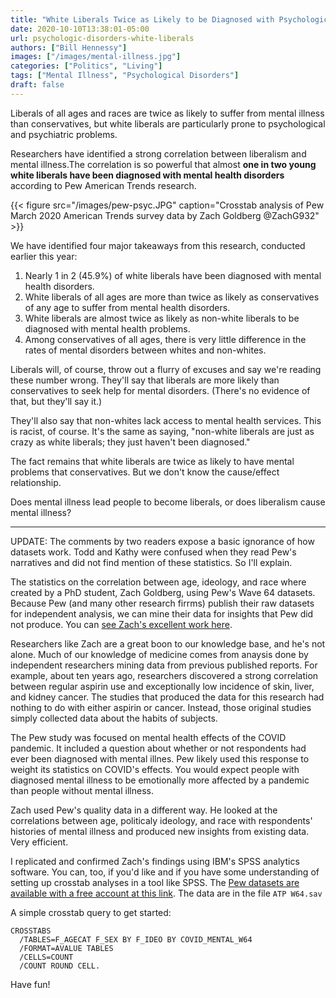 ```yaml
---
title: "White Liberals Twice as Likely to be Diagnosed with Psychological Problems"
date: 2020-10-10T13:38:01-05:00
url: psychologic-disorders-white-liberals
authors: ["Bill Hennessy"]
images: ["/images/mental-illness.jpg"]
categories: ["Politics", "Living"]
tags: ["Mental Illness", "Psychological Disorders"]
draft: false
---
```


Liberals of all ages and races are twice as likely to suffer from mental illness than conservatives, but white liberals are particularly prone to psychological and psychiatric problems. 

Researchers have identified a strong correlation between liberalism and mental illness.The correlation is so powerful that almost **one in two young white liberals have been diagnosed with mental health disorders** according to Pew American Trends research. 


{{< figure src="/images/pew-psyc.JPG" caption="Crosstab analysis of Pew March 2020 American Trends survey data by Zach Goldberg @ZachG932" >}}

We have identified four major takeaways from this research, conducted earlier this year:

1. Nearly 1 in 2 (45.9%) of white liberals have been diagnosed with mental health disorders.
2. White liberals of all ages are more than twice as likely as conservatives of any age to suffer from mental health disorders.
3. White liberals are almost twice as likely as non-white liberals to be diagnosed with mental health problems. 
4. Among conservatives of all ages, there is very little difference in the rates of mental disorders between whites and non-whites.

Liberals will, of course, throw out a flurry of excuses and say we're reading these number wrong. They'll say that liberals are more likely than conservatives to seek help for mental disorders. (There's no evidence of that, but they'll say it.)

They'll also say that non-whites lack access to mental health services. This is racist, of course. It's the same as saying, "non-white liberals are just as crazy as white liberals; they just haven't been diagnosed."

The fact remains that white liberals are twice as likely to have mental problems that conservatives. But we don't know the cause/effect relationship. 

Does mental illness lead people to become liberals, or does liberalism cause mental illness?

---
UPDATE: The comments by two readers expose a basic ignorance of how datasets work. Todd and Kathy were confused when they read Pew's narratives and did not find mention of these statistics. So I'll explain.

The statistics on the correlation between age, ideology, and race where created by a PhD student, Zach Goldberg, using Pew's Wave 64 datasets. Because Pew (and many other research firrms) publish their raw datasets for independent analysis, we can mine their data for insights that Pew did not produce.  You can [see Zach's excellent work here](https://threadreaderapp.com/thread/1248823584111439872.html). 

Researchers like Zach are a great boon to our knowledge base, and he's not alone. Much of our knowledge of medicine comes from anaysis done by independent researchers mining data from previous published reports. For example, about ten years ago, researchers discovered a strong correlation between regular aspirin use and exceptionally low incidence of skin, liver, and kidney cancer. The studies that produced the data for this research had nothing to do with either aspirin or cancer. Instead, those original studies simply collected data about the habits of subjects. 

The Pew study was focused on mental health effects of the COVID pandemic. It included a question about whether or not respondents had ever been diagnosed with mental illnes. Pew likely used this response to weight its statistics on COVID's effects. You would expect people with diagnosed mental illness to be emotionally more affected by a pandemic than people without mental illness.

Zach used Pew's quality data in a different way. He looked at the correlations between age, politicaly ideology, and race with respondents' histories of mental illness and produced new insights from existing data. Very efficient.

I replicated and confirmed Zach's findings using IBM's SPSS analytics software. You can, too, if you'd like and if you have some understanding of setting up crosstab analyses in a tool like SPSS. The [Pew datasets are available with a free account at this link](https://www.pewsocialtrends.org/dataset/covid-19-late-march-2020/). The data are in the file `ATP W64.sav`

A simple crosstab query to get started: 

```
CROSSTABS 
  /TABLES=F_AGECAT F_SEX BY F_IDEO BY COVID_MENTAL_W64 
  /FORMAT=AVALUE TABLES 
  /CELLS=COUNT 
  /COUNT ROUND CELL.
```

Have fun!